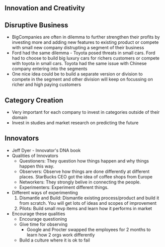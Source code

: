 Innovation and Creativity
-------------------------

## Disruptive Business
- BigCompanies are often in dilemma to further strengthen their profits by investing more and adding new features to existing product or compete with small new company distrupting a segment of their business
- Ford had the same dilemma - Toyota posed threats in small cars. Ford had to choose to build big luxury cars for richers customers or compete with toyota in small cars. Toyota had the same issue with Chinese company entering into the segments
- One nice idea could be to build a separate version or division to compete in the segment and other division will keep on focussing on richer and high paying customers

## Category Creation
- Very important for each company to invest in categories outside of their domain
- Invest in studies and market research on predicting the future

## Innovators
- Jeff Dyer - Innovator's DNA book
- Qualities of Innovators
	- Questioners: They question how things happen and why things happen this way.
	- Observers: Observe how things are done differently at different places. StarBucks CEO got the idea of coffee shops from Europe
	- Networkers: They strongly belive in connecting the people. 
	- Experimenters: Experiment different things.
- Different ways of experimenting
	1. Dismantle and Build: Dismantle existing process/product and build it from scratch. You will get lots of ideas and scopes of improvement
	2. Pilots: Build small mvp items and learn how it performs in market
- Encourage these qualities
	- Encourage questioning
	- Give time for observing
		- Google and Procter swapped the employees for 2 months to learn how 2 orgs work differently
	- Build a culture where it is ok to fail